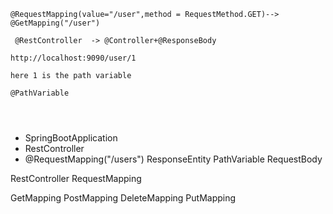 

```
@RequestMapping(value="/user",method = RequestMethod.GET)-->    @GetMapping("/user")
```

```
 @RestController  -> @Controller+@ResponseBody
```

```
http://localhost:9090/user/1

here 1 is the path variable

@PathVariable




```


* SpringBootApplication
* RestController
* @RequestMapping("/users")
ResponseEntity
PathVariable
RequestBody

RestController
RequestMapping

GetMapping
PostMapping
DeleteMapping
PutMapping


